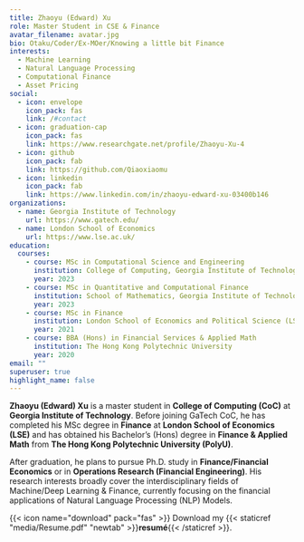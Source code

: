 ```yaml
---
title: Zhaoyu (Edward) Xu
role: Master Student in CSE & Finance
avatar_filename: avatar.jpg
bio: Otaku/Coder/Ex-MOer/Knowing a little bit Finance
interests:
  - Machine Learning
  - Natural Language Processing
  - Computational Finance
  - Asset Pricing
social:
  - icon: envelope
    icon_pack: fas
    link: /#contact
  - icon: graduation-cap
    icon_pack: fas
    link: https://www.researchgate.net/profile/Zhaoyu-Xu-4
  - icon: github
    icon_pack: fab
    link: https://github.com/Qiaoxiaomu
  - icon: linkedin
    icon_pack: fab
    link: https://www.linkedin.com/in/zhaoyu-edward-xu-03400b146
organizations:
  - name: Georgia Institute of Technology
    url: https://www.gatech.edu/
  - name: London School of Economics
    url: https://www.lse.ac.uk/
education:
  courses:
    - course: MSc in Computational Science and Engineering
      institution: College of Computing, Georgia Institute of Technology
      year: 2023
    - course: MSc in Quantitative and Computational Finance
      institution: School of Mathematics, Georgia Institute of Technology
      year: 2023
    - course: MSc in Finance
      institution: London School of Economics and Political Science (LSE)
      year: 2021
    - course: BBA (Hons) in Financial Services & Applied Math
      institution: The Hong Kong Polytechnic University
      year: 2020
email: ""
superuser: true
highlight_name: false
---
```

**Zhaoyu (Edward) Xu** is a master student in **College of Computing (CoC)** at **Georgia Institute of Technology**. Before joining GaTech CoC, he has completed his MSc degree in **Finance** at **London School of Economics (LSE)** and has obtained his Bachelor’s (Hons) degree in **Finance & Applied Math** from **The Hong Kong Polytechnic University (PolyU)**.

After graduation, he plans to pursue Ph.D. study in **Finance/Financial Economics** or in **Operations Research (Financial Engineering)**. His research interests broadly cover the interdisciplinary fields of Machine/Deep Learning & Finance, currently focusing on the financial applications of Natural Language Processing (NLP) Models.

{{< icon name="download" pack="fas" >}} Download my {{< staticref "media/Resume.pdf" "newtab" >}}**resumé**{{< /staticref >}}.